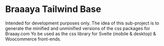 # Braaaya Tailwind Base

Intended for development purposes only.
The idea of this sub-project is to generate the minified and unminified versions of the css packages for Braaay.com
Yo be used as the css library for Svelte (mobile & desktop) & Woocommerce front-ends.
